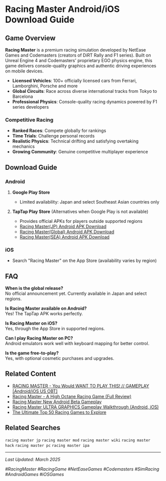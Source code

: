 # Racing Master Android/iOS Download Guide

## Game Overview

**Racing Master** is a premium racing simulation developed by NetEase Games and Codemasters (creators of DiRT Rally and F1 series). Built on Unreal Engine 4 and Codemasters' proprietary EGO physics engine, this game delivers console-quality graphics and authentic driving experiences on mobile devices.

- **Licensed Vehicles**: 100+ officially licensed cars from Ferrari, Lamborghini, Porsche and more
- **Global Circuits**: Race across diverse international tracks from Tokyo to Barcelona
- **Professional Physics**: Console-quality racing dynamics powered by F1 series developers

### Competitive Racing

- **Ranked Races**: Compete globally for rankings
- **Time Trials**: Challenge personal records
- **Realistic Physics**: Technical drifting and satisfying overtaking mechanics
- **Growing Community**: Genuine competitive multiplayer experience


## Download Guide

### Android

1. **Google Play Store**
   - Limited availability: Japan and select Southeast Asian countries only

2. **TapTap Play Store** (Alternatives when Google Play is not available)
   - Provides official APKs for players outside supported regions
   - [Racing Master(JP) Android APK Download](https://www.taptap.io/app/33681866)
   - [Racing Master(Global) Android APK Download](https://www.taptap.io/app/210596)
   - [Racing Master(SEA) Android APK Download](https://www.taptap.io/app/33809210)

### iOS

- Search "Racing Master" on the App Store (availability varies by region)

## FAQ

**When is the global release?**  
No official announcement yet. Currently available in Japan and select regions.

**Is Racing Master available on Android?**  
Yes! The TapTap APK works perfectly.

**Is Racing Master on iOS?**  
Yes, through the App Store in supported regions.

**Can I play Racing Master on PC?**  
Android emulators work well with keyboard mapping for better control.

**Is the game free-to-play?**  
Yes, with optional cosmetic purchases and upgrades.

## Related Content
- [RACING MASTER - You Would WANT TO PLAY THIS! // GAMEPLAY [Android/iOS US OBT]](https://www.taptap.io/post/6540728)
- [Racing Master - A High Octane Racing Game (Full Review)](https://www.taptap.io/post/9213951)
- [Racing Master New Android Beta Gameplay](https://www.taptap.io/post/6530749)
- [Racing Master ULTRA GRAPHICS Gameplay Walkthrough (Android, iOS) ](https://www.taptap.io/post/6542274)
- [The Ultimate Top 50 Racing Games to Explore](https://www.taptap.io/post/7694182)

## Related Searches

`racing master jp` `racing master mod` `racing master wiki` `racing master hack` `racing master pc` `racing master ipa`

---

*Last Updated: March 2025*

*#RacingMaster #RacingGame #NetEaseGames #Codemasters #SimRacing #AndroidGames #iOSGames*
